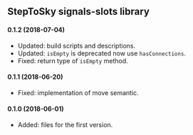 
StepToSky signals-slots library
---------------------------------------------------------------------------

#### 0.1.2 (2018-07-04)

- Updated: build scripts and descriptions. 
- Updated: ```isEmpty``` is deprecated now use ```hasConnections```. 
- Fixed: return type of ```isEmpty``` method. 

#### 0.1.1 (2018-06-20)

- Fixed: implementation of move semantic. 

#### 0.1.0 (2018-06-01)

- Added: files for the first version. 